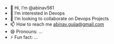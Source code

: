 - 👋 Hi, I’m @abinav561
- 👀 I’m interested in Devops
- 💞️ I’m looking to collaborate on Devops Projects
- 📫 How to reach me abinav.gujja@gmail.com
- 😄 Pronouns: ...
- ⚡ Fun fact: ...

<!---
abinav561/abinav561 is a ✨ special ✨ repository because its `README.md` (this file) appears on your GitHub profile.
You can click the Preview link to take a look at your changes.
--->
